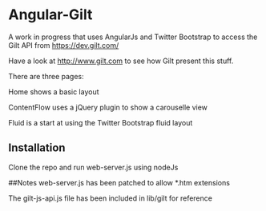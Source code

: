 # Angular-Gilt

A work in progress that uses AngularJs and Twitter Bootstrap to access the Gilt API from https://dev.gilt.com/

Have a look at http://www.gilt.com to see how Gilt present this stuff.

There are three pages:

Home shows a basic layout

ContentFlow uses a jQuery plugin to show a carouselle view

Fluid is a start at using the Twitter Bootstrap fluid layout

## Installation

Clone the repo and run web-server.js using nodeJs



##Notes
web-server.js has been patched to allow *.htm extensions

The gilt-js-api.js file has been included in lib/gilt for reference
